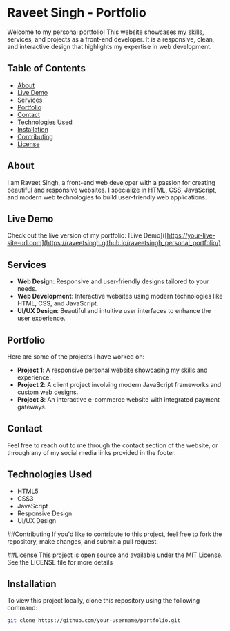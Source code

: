 # Raveet Singh - Portfolio

Welcome to my personal portfolio! This website showcases my skills, services, and projects as a front-end developer. It is a responsive, clean, and interactive design that highlights my expertise in web development.

## Table of Contents
- [About](#about)
- [Live Demo](#live-demo)
- [Services](#services)
- [Portfolio](#portfolio)
- [Contact](#contact)
- [Technologies Used](#technologies-used)
- [Installation](#installation)
- [Contributing](#contributing)
- [License](#license)

## About
I am Raveet Singh, a front-end web developer with a passion for creating beautiful and responsive websites. I specialize in HTML, CSS, JavaScript, and modern web technologies to build user-friendly web applications.

## Live Demo
Check out the live version of my portfolio: [Live Demo]([https://your-live-site-url.com](https://raveetsingh.github.io/raveetsingh_personal_portfolio/)

## Services
- **Web Design**: Responsive and user-friendly designs tailored to your needs.
- **Web Development**: Interactive websites using modern technologies like HTML, CSS, and JavaScript.
- **UI/UX Design**: Beautiful and intuitive user interfaces to enhance the user experience.

## Portfolio
Here are some of the projects I have worked on:
- **Project 1**: A responsive personal website showcasing my skills and experience.
- **Project 2**: A client project involving modern JavaScript frameworks and custom web designs.
- **Project 3**: An interactive e-commerce website with integrated payment gateways.

## Contact
Feel free to reach out to me through the contact section of the website, or through any of my social media links provided in the footer.

## Technologies Used
- HTML5
- CSS3
- JavaScript
- Responsive Design
- UI/UX Design

##Contributing
If you'd like to contribute to this project, feel free to fork the repository, make changes, and submit a pull request.

##License
This project is open source and available under the MIT License. See the LICENSE file for more details

## Installation

To view this project locally, clone this repository using the following command:

```bash
git clone https://github.com/your-username/portfolio.git
